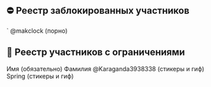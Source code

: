 ## ⛔ Реестр заблокированных участников
` @makclock (порно)

## 🔐 Реестр участников с ограничениями
Имя (обязательно) Фамилия @Karaganda3938338 (стикеры и гиф)
<br>
Spring (стикеры и гиф)
